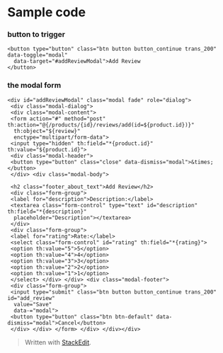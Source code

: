 

# Sample code

### button to trigger

    <button type="button" class="btn button button_continue trans_200" data-toggle="modal"  
      data-target="#addReviewModal">Add Review  
    </button>

### the modal form

 

    <div id="addReviewModal" class="modal fade" role="dialog">  
     <div class="modal-dialog">  
     <div class="modal-content">  
     <form action="#" method="post" th:action="@{/products/{id}/reviews/add(id=${product.id})}"  
      th:object="${review}"  
      enctype="multipart/form-data">  
     <input type="hidden" th:field="*{product.id}" th:value="${product.id}">  
     <div class="modal-header">  
     <button type="button" class="close" data-dismiss="modal">&times;</button>  
     </div> <div class="modal-body">  
      
     <h2 class="footer_about_text">Add Review</h2>  
     <div class="form-group">  
     <label for="description">Description:</label>  
     <textarea class="form-control" type="text" id="description" th:field="*{description}"  
      placeholder="Description"></textarea>  
     </div>  
     <div class="form-group">  
     <label for="rating">Rate:</label>  
     <select class="form-control" id="rating" th:field="*{rating}">  
     <option th:value="5">5</option>  
     <option th:value="4">4</option>  
     <option th:value="3">3</option>  
     <option th:value="2">2</option>  
     <option th:value="1">1</option>  
     </select> </div> </div> <div class="modal-footer">  
     <div class="form-group">  
     <input type="submit" class="btn button button_continue trans_200" id="add_review"  
      value="Save"  
      data-="modal">  
     <button type="button" class="btn btn-default" data-dismiss="modal">Cancel</button>  
     </div> </div> </form> </div> </div></div>

> Written with [StackEdit](https://stackedit.io/).
<!--stackedit_data:
eyJoaXN0b3J5IjpbMTE5Nzc3NzM4NV19
-->